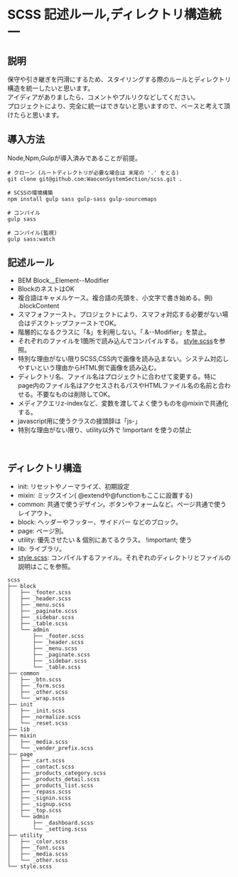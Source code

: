# SCSS 記述ルール,ディレクトリ構造統一

## 説明
保守や引き継ぎを円滑にするため、スタイリングする際のルールとディレクトリ構造を統一したいと思います。<br>
アイディアがありましたら、コメントやプルリクなどしてください。<br>
プロジェクトにより、完全に統一はできないと思いますので、ベースと考えて頂けたらと思います。

## 導入方法
Node,Npm,Gulpが導入済みであることが前提。
```
# クローン (ルートディレクトリが必要な場合は 末尾の '.' をとる)
git clone git@github.com:WaoconSystemSection/scss.git .

# SCSSの環境構築
npm install gulp sass gulp-sass gulp-sourcemaps

# コンパイル
gulp sass

# コンパイル(監視)
gulp sass:watch
```


## 記述ルール
- BEM Block__Element--Modifier
- BlockのネストはOK
- 複合語はキャメルケース。複合語の先頭を、小文字で書き始める。例) .blockContent
- スマフォファースト。プロジェクトにより、スマフォ対応する必要がない場合はデスクトップファーストでOK。
- 階層的になるクラスに「&」を利用しない。「.&--Modifier」を禁止。
- それぞれのファイルを1箇所で読み込んでコンパイルする。 [style.scss](https://github.com/WaoconSystemSection/scss/blob/main/scss/style.scss)を参照。
- 特別な理由がない限りSCSS,CSS内で画像を読み込まない。システム対応しやすいという理由からHTML側で画像を読み込む。
- ディレクトリ名、ファイル名はプロジェクトに合わせて変更する。特にpage内のファイル名はアクセスされるパスやHTMLファイル名の名前と合わせる。不要なものは削除してOK。
- メディアクエリz-indexなど、変数を渡してよく使うものを@mixinで共通化する。
- javascript用に使うクラスの接頭辞は「js-」
- 特別な理由がない限り、utility以外で !important を使うの禁止

<br>

## ディレクトリ構造
- init: リセットやノーマライズ、初期設定
- mixin: ミックスイン( @extendや@functionもここに設置する)
- common: 共通で使うデザイン。ボタンやフォームなど。ページ共通で使うレイアウト。
- block: ヘッダーやフッター、サイドバー などのブロック。
- page: ページ別。
- utility: 優先させたい & 個別にあてるクラス。 !important; 使う
- lib: ライブラリ。
- [style.scss](https://github.com/WaoconSystemSection/scss/blob/main/scss/style.scss): コンパイルするファイル。それぞれのディレクトリとファイルの説明はここを参照。

```
scss
├── block
│   ├── _footer.scss
│   ├── _header.scss
│   ├── _menu.scss
│   ├── _paginate.scss
│   ├── _sidebar.scss
│   ├── _table.scss
│   └── admin
│       ├── _footer.scss
│       ├── _header.scss
│       ├── _menu.scss
│       ├── _paginate.scss
│       ├── _sidebar.scss
│       └── _table.scss
├── common
│   ├── _btn.scss
│   ├── _form.scss
│   ├── _other.scss
│   └── _wrap.scss
├── init
│   ├── _init.scss
│   ├── _normalize.scss
│   └── _reset.scss
├── lib
├── mixin
│   ├── _media.scss
│   └── _vender_prefix.scss
├── page
│   ├── _cart.scss
│   ├── _contact.scss
│   ├── _products_category.scss
│   ├── _products_detail.scss
│   ├── _products_list.scss
│   ├── _repass.scss
│   ├── _signin.scss
│   ├── _signup.scss
│   ├── _top.scss
│   └── admin
│       ├── _dashboard.scss
│       └── _setting.scss
├── utility
│   ├── _color.scss
│   ├── _font.scss
│   ├── _media.scss
│   └── _other.scss
└── style.scss
```

